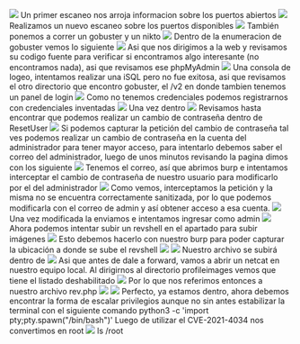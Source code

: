 ![](../../Images/Pasted%20image%2020231116202945.png)
Un primer escaneo nos arroja informacion sobre los puertos abiertos
![](../../Images/Pasted%20image%2020231116203412.png)
Realizamos un nuevo escaneo sobre los puertos disponibles
![](../../Images/Pasted%20image%2020231116203436.png)
También ponemos a correr un gobuster y un nikto
![](../../Images/Pasted%20image%2020231116203457.png)
Dentro de la enumeracion de gobuster vemos lo siguiente
![](../../Images/Pasted%20image%2020231116203522.png)
Asi que nos dirigimos a la web y revisamos su codigo fuente para verificar si encontramos algo interesante (no encontramos nada), asi que revisamos ese phpMyAdmin
![](../../Images/Pasted%20image%2020231116203646.png)
Una consola de logeo, intentamos realizar una iSQL pero no fue exitosa, asi que revisamos el otro directorio que encontro gobuster, el /v2 en donde tambien tenemos un panel de login
![](../../Images/Pasted%20image%2020231116204306.png)
Como no tenemos credenciales podemos registrarnos con credenciales inventadas
![](../../Images/Pasted%20image%2020231116204421.png)
Una vez dentro
![](../../Images/Pasted%20image%2020231116204503.png)
Revisamos hasta encontrar que podemos realizar un cambio de contraseña dentro de ResetUser
![](../../Images/Pasted%20image%2020231116204558.png)
Si podemos capturar la petición del cambio de contraseña tal ves podemos realizar un cambio de contraseña en la cuenta del administrador para tener mayor acceso, para intentarlo debemos saber el correo del administrador, luego de unos minutos revisando la pagina dimos con los siguiente
![](../../Images/Pasted%20image%2020231116204806.png)
Tenemos el correo, así que abrimos burp e intentamos interceptar el cambio de contraseña de nuestro usuario para modificarlo por el del administrador
![](../../Images/Pasted%20image%2020231116205012.png)
Como vemos, interceptamos la petición y la misma no se encuentra correctamente sanitizada, por lo que podemos modificarla con el correo de admin y así obtener acceso a esa cuenta.
![](../../Images/Pasted%20image%2020231116205134.png)
Una vez modificada la enviamos e intentamos ingresar como admin
![](../../Images/Pasted%20image%2020231116205228.png)
Ahora podemos intentar subir un revshell en el apartado para subir imágenes
![](../../Images/Pasted%20image%2020231116205605.png)
Esto debemos hacerlo con nuestro burp para poder capturar la ubicación a donde se sube el revshell
![](../../Images/Pasted%20image%2020231116205915.png)
![](../../Images/Pasted%20image%2020231116205928.png)
Nuestro archivo se subirá dentro de
![](../../Images/Pasted%20image%2020231116210100.png)
Asi que antes de dale a forward, vamos a abrir un netcat en nuestro equipo local.
Al dirigirnos al directorio profileimages vemos que tiene el listado deshabilitado
![](../../Images/Pasted%20image%2020231116210336.png)
Por lo que nos referimos entonces a nuestro archivo rev.php
![](../../Images/Pasted%20image%2020231116210359.png)
![](../../Images/Pasted%20image%2020231116210413.png)
Perfecto, ya estamos dentro, ahora debemos encontrar la forma de escalar privilegios aunque no sin antes estabilizar la terminal con el siguiente comando
	python3 -c 'import pty;pty.spawn("/bin/bash")'
Luego de utilizar el CVE-2021-4034 nos convertimos en root
![](../../Images/Pasted%20image%2020231116211322.png)
ls /root



